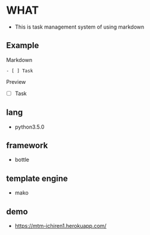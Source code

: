 # WHAT
- This is task management system of using markdown 

## Example

Markdown
```
- [ ] Task
```

Preview
- [ ] Task

## lang
- python3.5.0

## framework
- bottle

## template engine
- mako

## demo 
- https://mtm-ichiren1.herokuapp.com/
